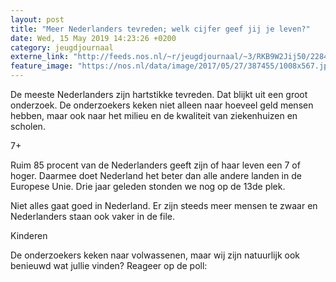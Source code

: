 ```yaml
---
layout: post
title: "Meer Nederlanders tevreden; welk cijfer geef jij je leven?"
date: Wed, 15 May 2019 14:23:26 +0200
category: jeugdjournaal
externe_link: "http://feeds.nos.nl/~r/jeugdjournaal/~3/RKB9W2Jij50/2284759"
feature_image: "https://nos.nl/data/image/2017/05/27/387455/1008x567.jpg"
---
```


<p>De meeste Nederlanders zijn hartstikke tevreden. Dat blijkt uit een groot onderzoek. De onderzoekers keken niet alleen naar hoeveel geld mensen hebben, maar ook naar het milieu en de kwaliteit van ziekenhuizen en scholen.</p>
<p>7+</p>
<p>Ruim 85 procent van de Nederlanders geeft zijn of haar leven een 7 of hoger. Daarmee doet Nederland het beter dan alle andere landen in de Europese Unie. Drie jaar geleden stonden we nog op de 13de plek.</p>
<p>Niet alles gaat goed in Nederland. Er zijn steeds meer mensen te zwaar en Nederlanders staan ook vaker in de file.</p>
<p>Kinderen</p>
<p>De onderzoekers keken naar volwassenen, maar wij zijn natuurlijk ook benieuwd wat jullie vinden? Reageer op de poll:</p><img src="http://feeds.feedburner.com/~r/jeugdjournaal/~4/RKB9W2Jij50" height="1" width="1" alt=""/>
